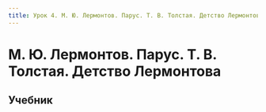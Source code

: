 ```yaml
---
title: Урок 4. М. Ю. Лермонтов. Парус. Т. В. Толстая. Детство Лермонтова
---
```


# М. Ю. Лермонтов. Парус. Т. В. Толстая. Детство Лермонтова

## Учебник